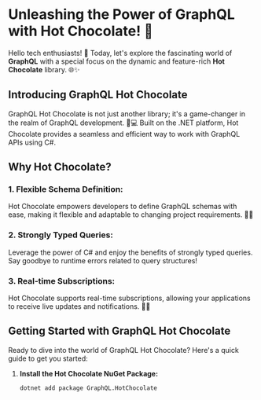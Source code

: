# Unleashing the Power of GraphQL with Hot Chocolate! 🚀

Hello tech enthusiasts! 👋 Today, let's explore the fascinating world of **GraphQL** with a special focus on the dynamic and feature-rich **Hot Chocolate** library. 🌐✨

## Introducing GraphQL Hot Chocolate

GraphQL Hot Chocolate is not just another library; it's a game-changer in the realm of GraphQL development. 🚀💻 Built on the .NET platform, Hot Chocolate provides a seamless and efficient way to work with GraphQL APIs using C#.

## Why Hot Chocolate?

### **1. Flexible Schema Definition:**
Hot Chocolate empowers developers to define GraphQL schemas with ease, making it flexible and adaptable to changing project requirements. 🔄📜

### **2. Strongly Typed Queries:**
Leverage the power of C# and enjoy the benefits of strongly typed queries. Say goodbye to runtime errors related to query structures!

### **3. Real-time Subscriptions:**
Hot Chocolate supports real-time subscriptions, allowing your applications to receive live updates and notifications. 🚀📡

## Getting Started with GraphQL Hot Chocolate

Ready to dive into the world of GraphQL Hot Chocolate? Here's a quick guide to get you started:

1. **Install the Hot Chocolate NuGet Package:**
   ```shell
   dotnet add package GraphQL.HotChocolate
